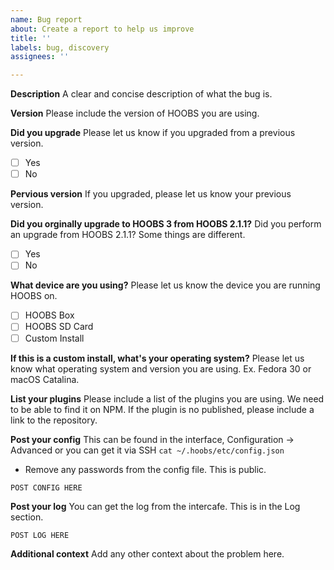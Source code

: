 ```yaml
---
name: Bug report
about: Create a report to help us improve
title: ''
labels: bug, discovery
assignees: ''

---
```


**Description**
A clear and concise description of what the bug is.

**Version**
Please include the version of HOOBS you are using.

**Did you upgrade**
Please let us know if you upgraded from a previous version.
- [ ] Yes
- [ ] No

**Pervious version**
If you upgraded, please let us know your previous version.

**Did you orginally upgrade to HOOBS 3 from HOOBS 2.1.1?**
Did you perform an upgrade from HOOBS 2.1.1? Some things are different.
- [ ] Yes
- [ ] No

**What device are you using?**
Please let us know the device you are running HOOBS on.
- [ ] HOOBS Box
- [ ] HOOBS SD Card
- [ ] Custom Install

**If this is a custom install, what's your operating system?**
Please let us know what operating system and version you are using. Ex. Fedora 30 or macOS Catalina.

**List your plugins**
Please include a list of the plugins you are using. We need to be able to find it on NPM. If the plugin is no published, please include a link to the repository.

**Post your config**
This can be found in the interface, Configuration -> Advanced or you can get it via SSH `cat ~/.hoobs/etc/config.json`

* Remove any passwords from the config file. This is public.

```
POST CONFIG HERE
```

**Post your log**
You can get the log from the intercafe. This is in the Log section.

```
POST LOG HERE
```

**Additional context**
Add any other context about the problem here.

